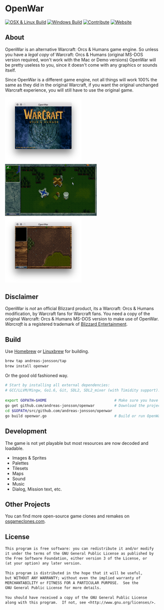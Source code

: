 # OpenWar

[![OSX & Linux Build](https://travis-ci.org/andreas-jonsson/openwar.svg?branch=master)](https://travis-ci.org/andreas-jonsson/openwar) [![Windows Build](https://ci.appveyor.com/api/projects/status/erhgfi08p3amtaec?svg=true)](https://ci.appveyor.com/project/andreas-t-jonsson/openwar)
[![Contribute](https://img.shields.io/badge/contribute-FreedomSponsors-blue.svg)](https://freedomsponsors.org/project/341)
[![Website](https://img.shields.io/badge/project-website-red.svg)](http://www.openwar.io)

## About

OpenWar is an alternative Warcraft: Orcs & Humans game engine. So unless you have a *legal copy* of Warcraft: Orcs & Humans (original MS-DOS version required, won't work with the Mac or Demo versions) OpenWar will be pretty useless to you, since it doesn't come with any graphics or sounds itself.

Since OpenWar is a different game engine, not all things will work 100% the same as they did in the original Warcraft, if you want the original unchanged Warcraft experience, you will still have to use the original game.

<img src="https://raw.githubusercontent.com/andreas-jonsson/openwar/master/doc/screenshot1.png" width="250">
<img src="https://raw.githubusercontent.com/andreas-jonsson/openwar/master/doc/screenshot4.png" width="300">
<img src="https://raw.githubusercontent.com/andreas-jonsson/openwar/master/doc/screenshot2.png" width="250">

## Disclaimer

OpenWar is *not* an official Blizzard product, its a Warcraft: Orcs & Humans modification, by Warcraft fans for Warcraft fans. You need a copy of the original Warcraft: Orcs & Humans MS-DOS version to make use of OpenWar. *Warcraft* is a registered trademark of [Blizzard Entertainment](https://www.blizzard.com).

## Build

Use [Homebrew](http://brew.sh) or [Linuxbrew](http://linuxbrew.sh) for building.

```bash
brew tap andreas-jonsson/tap
brew install openwar
```

Or the good old fashioned way.

```bash
# Start by installing all external dependencies:
# GCC/LLVM/Mingw, Go1.6, Git, SDL2, SDL2_mixer (with Timidity support).

export GOPATH=$HOME                               # Make sure you have a GOPATH set to your Go workspace.
go get github.com/andreas-jonsson/openwar         # Download the project using Go.
cd $GOPATH/src/github.com/andreas-jonsson/openwar
go build openwar.go                               # Build or run OpenWar.
```

## Development

The game is not yet playable but most resources are now decoded and loadable.

* Images & Sprites
* Palettes
* Tilesets
* Maps
* Sound
* Music
* Dialog, Mission text, etc.

## Other Projects

You can find more open-source game clones and remakes on [osgameclones.com](http://osgameclones.com/).

## License
```
This program is free software: you can redistribute it and/or modify
it under the terms of the GNU General Public License as published by
the Free Software Foundation, either version 3 of the License, or
(at your option) any later version.

This program is distributed in the hope that it will be useful,
but WITHOUT ANY WARRANTY; without even the implied warranty of
MERCHANTABILITY or FITNESS FOR A PARTICULAR PURPOSE.  See the
GNU General Public License for more details.

You should have received a copy of the GNU General Public License
along with this program.  If not, see <http://www.gnu.org/licenses/>.
```
